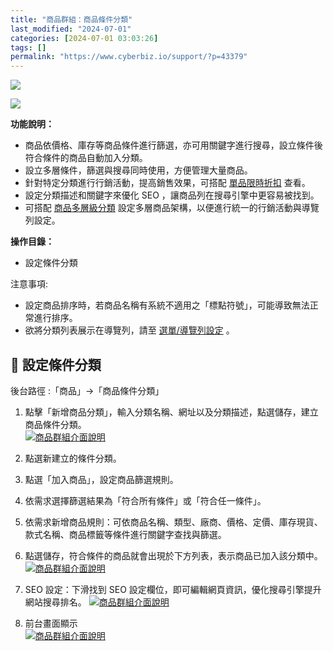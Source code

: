 ```yaml
---
title: "商品群組：商品條件分類"
last_modified: "2024-07-01"
categories: [2024-07-01 03:03:26]
tags: []
permalink: "https://www.cyberbiz.io/support/?p=43379"
---
```


![](https://www.cyberbiz.io/support/wp-content/uploads/適用站別.png)

[![](https://www.cyberbiz.io/support/wp-content/uploads/台灣站.png)](https://www.cyberbiz.io/support/?page_id=2490)

**功能說明：**  

* 商品依價格、庫存等商品條件進行篩選，亦可用關鍵字進行搜尋，設立條件後符合條件的商品自動加入分類。
* 設立多層條件，篩選與搜尋同時使用，方便管理大量商品。
* 針對特定分類進行行銷活動，提高銷售效果，可搭配 [單品限時折扣](https://www.cyberbiz.io/support/?p=3368) 查看。
* 設定分類描述和關鍵字來優化 SEO ，讓商品列在搜尋引擎中更容易被找到。
* 可搭配 [商品多層級分類](https://www.cyberbiz.io/support/?p=43450) 設定多層商品架構，以便進行統一的行銷活動與導覽列設定。

**操作目錄：**

* 設定條件分類

注意事項:  

* 設定商品排序時，若商品名稱有系統不適用之「標點符號」，可能導致無法正常進行排序。
* 欲將分類列表展示在導覽列，請至 [選單/導覽列設定](https://www.cyberbiz.io/support/?p=33935) 。



## 📌 設定條件分類

後台路徑 :「商品」→「商品條件分類」  


1. 點擊「新增商品分類」，輸入分類名稱、網址以及分類描述，點選儲存，建立商品條件分類。  
[![商品群組介面說明](https://www.cyberbiz.io/support/wp-content/uploads/商品條件分類01-1.png)](https://www.cyberbiz.io/support/wp-content/uploads/商品條件分類01-1.png)



2. 點選新建立的條件分類。


3. 點選「加入商品」，設定商品篩選規則。


4. 依需求選擇篩選結果為「符合所有條件」或「符合任一條件」。


5. 依需求新增商品規則：可依商品名稱、類型、廠商、價格、定價、庫存現貨、款式名稱、商品標籤等條件進行關鍵字查找與篩選。


6. 點選儲存，符合條件的商品就會出現於下方列表，表示商品已加入該分類中。
[![商品群組介面說明](https://www.cyberbiz.io/support/wp-content/uploads/商品條件分類02-1.png)](https://www.cyberbiz.io/support/wp-content/uploads/商品條件分類02-1.png)




7. SEO 設定：下滑找到 SEO 設定欄位，即可編輯網頁資訊，優化搜尋引擎提升網站搜尋排名。 [![商品群組介面說明](https://www.cyberbiz.io/support/wp-content/uploads/商品條件分類03.png)](https://www.cyberbiz.io/support/wp-content/uploads/商品條件分類03.png)


8. 前台畫面顯示  
[![商品群組介面說明](https://www.cyberbiz.co/support/wp-content/uploads/2020/03/智慧群組09.png)](https://www.cyberbiz.co/support/wp-content/uploads/2020/03/智慧群組09.png)

